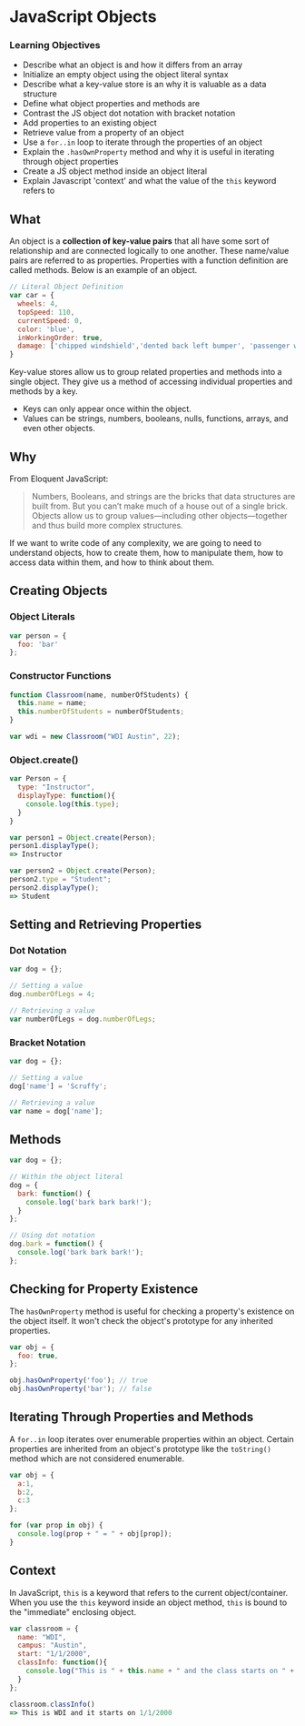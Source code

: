 # JavaScript Objects

### Learning Objectives

* Describe what an object is and how it differs from an array
* Initialize an empty object using the object literal syntax
* Describe what a key-value store is an why it is valuable as a data structure
* Define what object properties and methods are
* Contrast the JS object dot notation with bracket notation
* Add properties to an existing object 
* Retrieve value from a property of an object 
* Use a `for..in` loop to iterate through the properties of an object
* Explain the `.hasOwnProperty` method and why it is useful in iterating through object properties
* Create a JS object method inside an object literal
* Explain Javascript 'context' and what the value of the `this` keyword refers to

## What

An object is a **collection of key-value pairs** that all have some sort of relationship and are connected logically to one another. These name/value pairs are referred to as properties. Properties with a function definition are called methods. Below is an example of an object.

```js
// Literal Object Definition
var car = {
  wheels: 4,
  topSpeed: 110,
  currentSpeed: 0,
  color: 'blue',
  inWorkingOrder: true,
  damage: ['chipped windshield','dented back left bumper', 'passenger window squeaks']
}
```

Key-value stores allow us to group related properties and methods into a single object. They give us a method of accessing individual properties and methods by a key.

- Keys can only appear once within the object.
- Values can be strings, numbers, booleans, nulls, functions, arrays, and even other objects.

## Why

From Eloquent JavaScript:

> Numbers, Booleans, and strings are the bricks that data structures are built from. But you can’t make much of a house out of a single brick. Objects allow us to group values—including other objects—together and thus build more complex structures.

If we want to write code of any complexity, we are going to need to understand objects, how to create them, how to manipulate them, how to access data within them, and how to think about them.

## Creating Objects

### Object Literals

```js
var person = {
  foo: 'bar'
};
```

### Constructor Functions

```js
function Classroom(name, numberOfStudents) {
  this.name = name;
  this.numberOfStudents = numberOfStudents;
}

var wdi = new Classroom("WDI Austin", 22);
```

### Object.create()

```js
var Person = {
  type: "Instructor",
  displayType: function(){
    console.log(this.type);
  }
}

var person1 = Object.create(Person);
person1.displayType();
=> Instructor

var person2 = Object.create(Person);
person2.type = "Student";
person2.displayType();
=> Student
```

## Setting and Retrieving Properties 

### Dot Notation

```js
var dog = {};

// Setting a value
dog.numberOfLegs = 4;

// Retrieving a value
var numberOfLegs = dog.numberOfLegs;
```

### Bracket Notation

```js
var dog = {};

// Setting a value
dog['name'] = 'Scruffy';

// Retrieving a value
var name = dog['name'];
```

## Methods

```js
var dog = {};

// Within the object literal
dog = {
  bark: function() {
    console.log('bark bark bark!');
  }
};

// Using dot notation 
dog.bark = function() {
  console.log('bark bark bark!');
};
```

## Checking for Property Existence

The `hasOwnProperty` method is useful for checking a property's existence on the object itself. It won't check the object's prototype for any inherited properties.

```js
var obj = {
  foo: true,
};

obj.hasOwnProperty('foo'); // true
obj.hasOwnProperty('bar'); // false
```

## Iterating Through Properties and Methods

A `for..in` loop iterates over enumerable properties within an object. Certain properties are inherited from an object's prototype like the `toString()` method which are not considered enumerable.

```js
var obj = {
  a:1, 
  b:2, 
  c:3
};

for (var prop in obj) {
  console.log(prop + " = " + obj[prop]);
}
```

## Context

In JavaScript, `this` is a keyword that refers to the current object/container. When you use the `this` keyword inside an object method, `this` is bound to the "immediate" enclosing object.

```js
var classroom = {
  name: "WDI",
  campus: "Austin",
  start: "1/1/2000",
  classInfo: function(){
    console.log("This is " + this.name + " and the class starts on " + this.start);
  }
};

classroom.classInfo()
=> This is WDI and it starts on 1/1/2000
```
